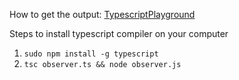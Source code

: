 How to get the output:
[TypescriptPlayground](https://www.typescriptlang.org/play)

Steps to install typescript compiler on your computer  
1. `sudo npm install -g typescript`
2. `tsc observer.ts && node observer.js`